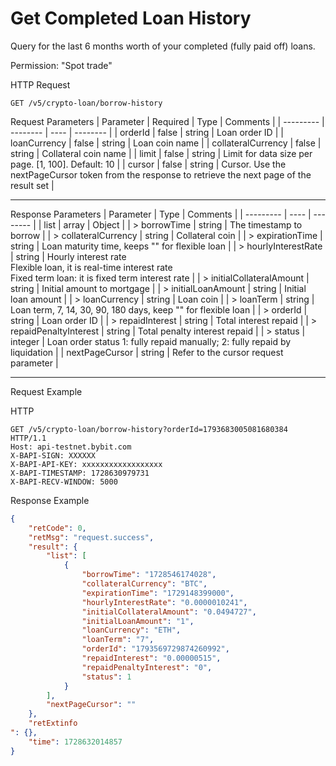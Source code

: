 # Get Completed Loan History
Query for the last 6 months worth of your completed (fully paid off) loans.

Permission: "Spot trade"


HTTP Request
```http
GET /v5/crypto-loan/borrow-history
```

Request Parameters
| Parameter | Required | Type | Comments |
| --------- | -------- | ---- | -------- |
| orderId | false | string | Loan order ID |
| loanCurrency | false | string | Loan coin name |
| collateralCurrency | false | string | Collateral coin name |
| limit | false | string | Limit for data size per page. [1, 100]. Default: 10 |
| cursor | false | string | Cursor. Use the nextPageCursor token from the response to retrieve the next page of the result set |

---


Response Parameters
| Parameter | Type | Comments |
| --------- | ---- | -------- |
| list | array | Object |
| > borrowTime | string | The timestamp to borrow |
| > collateralCurrency | string | Collateral coin |
| > expirationTime | string | Loan maturity time, keeps "" for flexible loan |
| > hourlyInterestRate | string | Hourly interest rate<br> Flexible loan, it is real-time interest rate <br> Fixed term loan: it is fixed term interest rate |
| > initialCollateralAmount | string | Initial amount to mortgage |
| > initialLoanAmount | string | Initial loan amount |
| > loanCurrency | string | Loan coin |
| > loanTerm | string | Loan term, 7, 14, 30, 90, 180 days, keep "" for flexible loan |
| > orderId | string | Loan order ID |
| > repaidInterest | string | Total interest repaid |
| > repaidPenaltyInterest | string | Total penalty interest repaid |
| > status | integer | Loan order status 1: fully repaid manually; 2: fully repaid by liquidation |
| nextPageCursor | string | Refer to the cursor request parameter |

---

Request Example

HTTP
 
  
```http
GET /v5/crypto-loan/borrow-history?orderId=1793683005081680384 HTTP/1.1
Host: api-testnet.bybit.com
X-BAPI-SIGN: XXXXXX
X-BAPI-API-KEY: xxxxxxxxxxxxxxxxxx
X-BAPI-TIMESTAMP: 1728630979731
X-BAPI-RECV-WINDOW: 5000
```

Response Example
```json
{
    "retCode": 0,
    "retMsg": "request.success",
    "result": {
        "list": [
            {
                "borrowTime": "1728546174028",
                "collateralCurrency": "BTC",
                "expirationTime": "1729148399000",
                "hourlyInterestRate": "0.0000010241",
                "initialCollateralAmount": "0.0494727",
                "initialLoanAmount": "1",
                "loanCurrency": "ETH",
                "loanTerm": "7",
                "orderId": "1793569729874260992",
                "repaidInterest": "0.00000515",
                "repaidPenaltyInterest": "0",
                "status": 1
            }
        ],
        "nextPageCursor": ""
    },
    "retExtinfo
": {},
    "time": 1728632014857
}
```

